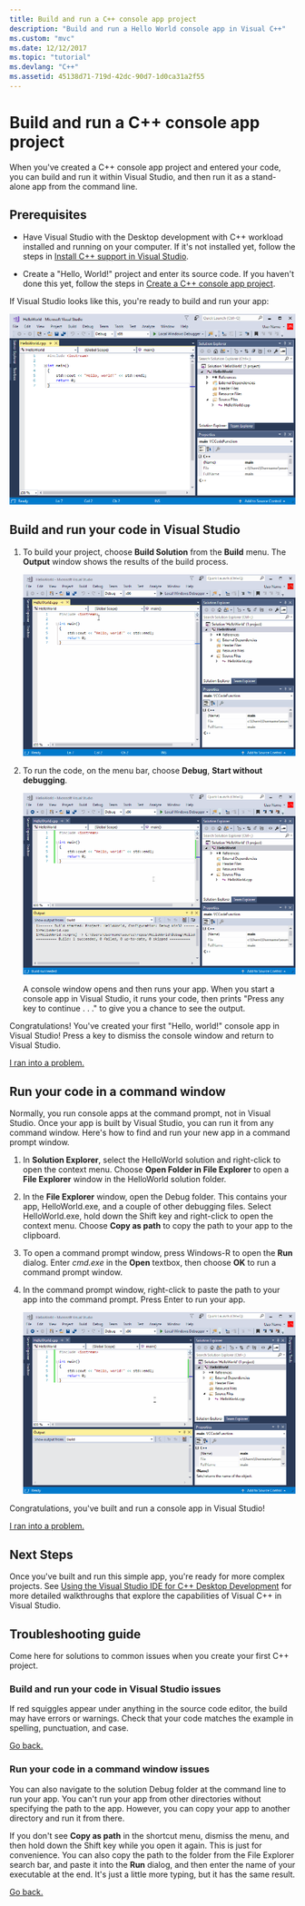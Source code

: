 ```yaml
---
title: Build and run a C++ console app project
description: "Build and run a Hello World console app in Visual C++"
ms.custom: "mvc"
ms.date: 12/12/2017
ms.topic: "tutorial"
ms.devlang: "C++"
ms.assetid: 45138d71-719d-42dc-90d7-1d0ca31a2f55
---
```

# Build and run a C++ console app project

When you've created a C++ console app project and entered your code, you can build and run it within Visual Studio, and then run it as a stand-alone app from the command line.

## Prerequisites

- Have Visual Studio with the Desktop development with C++ workload installed and running on your computer. If it's not installed yet, follow the steps in [Install C++ support in Visual Studio](../build/vscpp-step-0-installation.md).

- Create a "Hello, World!" project and enter its source code. If you haven't done this yet, follow the steps in [Create a C++ console app project](../build/vscpp-step-1-create.md).

If Visual Studio looks like this, you're ready to build and run your app:

   ![Ready to build the new project](../build/media/vscpp-ready-to-build.png "Ready to build the new project")

## Build and run your code in Visual Studio

1. To build your project, choose **Build Solution** from the **Build** menu. The **Output** window shows the results of the build process.

   ![Build the project](../build/media/vscpp-build-solution.gif "Build the project")

1. To run the code, on the menu bar, choose **Debug**, **Start without debugging**.

   ![Start the project](../build/media/vscpp-start-without-debugging.gif "Start the project")

   A console window opens and then runs your app. When you start a console app in Visual Studio, it runs your code, then prints "Press any key to continue . . ." to give you a chance to see the output.

Congratulations! You've created your first "Hello, world!" console app in Visual Studio! Press a key to dismiss the console window and return to Visual Studio.

[I ran into a problem.](#build-and-run-your-code-in-visual-studio-issues)

## Run your code in a command window

Normally, you run console apps at the command prompt, not in Visual Studio. Once your app is built by Visual Studio, you can run it from any command window. Here's how to find and run your new app in a command prompt window.

1. In **Solution Explorer**, select the HelloWorld solution and right-click to open the context menu. Choose **Open Folder in File Explorer** to open a **File Explorer** window in the HelloWorld solution folder.

1. In the **File Explorer** window, open the Debug folder. This contains your app, HelloWorld.exe, and a couple of other debugging files. Select HelloWorld.exe, hold down the Shift key and right-click to open the context menu. Choose **Copy as path** to copy the path to your app to the clipboard.

1. To open a command prompt window, press Windows-R to open the **Run** dialog. Enter *cmd.exe* in the **Open** textbox, then choose **OK** to run a command prompt window.

1. In the command prompt window, right-click to paste the path to your app into the command prompt. Press Enter to run your app.

   ![Run the app at the command prompt](../build/media/vscpp-run-in-cmd.gif "Run the app at the command prompt")

Congratulations, you've built and run a console app in Visual Studio!

[I ran into a problem.](#run-your-code-in-a-command-window-issues)

## Next Steps

Once you've built and run this simple app, you're ready for more complex projects. See [Using the Visual Studio IDE for C++ Desktop Development](using-the-visual-studio-ide-for-cpp-desktop-development.md) for more detailed walkthroughs that explore the capabilities of Visual C++ in Visual Studio.

## Troubleshooting guide

Come here for solutions to common issues when you create your first C++ project.

### Build and run your code in Visual Studio issues

If red squiggles appear under anything in the source code editor, the build may have errors or warnings. Check that your code matches the example in spelling, punctuation, and case.

[Go back.](#build-and-run-your-code-in-visual-studio)

### Run your code in a command window issues

You can also navigate to the solution Debug folder at the command line to run your app. You can't run your app from other directories without specifying the path to the app. However, you can copy your app to another directory and run it from there.

If you don't see **Copy as path** in the shortcut menu, dismiss the menu, and then hold down the Shift key while you open it again. This is just for convenience. You can also copy the path to the folder from the File Explorer search bar, and paste it into the **Run** dialog, and then enter the name of your executable at the end. It's just a little more typing, but it has the same result.

[Go back.](#run-your-code-in-a-command-window)

<iframe src="" height="0" width="0" frameborder="0" name="frameTarget" />
